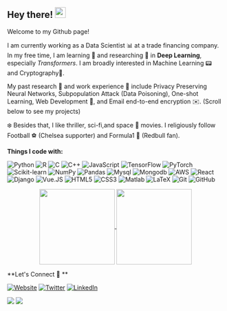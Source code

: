 ## Hey there! <img src="https://media.giphy.com/media/hvRJCLFzcasrR4ia7z/giphy.gif"  height = "25px">

Welcome to my Github page! 

<!-- I am a 4<sup>th</sup> year CS undergrad 💻 at <a href="https://www.ashoka.edu.in/" target="_blank">Ashoka University </a> 🎓. -->

I am currently working as a Data Scientist 📊 at a trade financing company. In my free time, I am learning 📖 and researching 🔭 in **Deep Learning**, especially *Transformers*. I am broadly interested in Machine Learning 📟 and Cryptography🔐. 

<!-- I am open to jobs in Data Science 📈 and ML Engineering 🛠️. -->

My past research 📄 and work experience 🏢 include Privacy Preserving Neural Networks, Subpopulation Attack (Data Poisoning), One-shot Learning, Web Development 📱, and Email end-to-end encryption ✉️. (Scroll below to see my projects)

❄️ Besides that, I like thriller, sci-fi,and space 🌌 movies. I religiously follow Football ⚽ (Chelsea supporter) and Formula1 🚗 (Redbull fan).

 **Things I code with:**
 
 <p>
  <img alt="Python" src="https://img.shields.io/badge/python-%2314354C.svg?style=for-the-badge&logo=python&logoColor=white"/>
  <img alt="R" src="https://img.shields.io/badge/r-%23276DC3.svg?style=for-the-badge&logo=r&logoColor=white"/>
  <img alt="C" src="https://img.shields.io/badge/c-%2300599C.svg?style=for-the-badge&logo=c&logoColor=white"/>
  <img alt="C++" src="https://img.shields.io/badge/c++-%2300599C.svg?style=for-the-badge&logo=c%2B%2B&logoColor=white"/>
  <img alt="JavaScript" src="https://img.shields.io/badge/javascript-%23323330.svg?style=for-the-badge&logo=javascript&logoColor=%23F7DF1E"/>
 
  <img alt="TensorFlow" src="https://img.shields.io/badge/TensorFlow-%23FF6F00.svg?style=for-the-badge&logo=TensorFlow&logoColor=white" /> 
  <img alt="PyTorch" src= "https://img.shields.io/badge/PyTorch-%23EE4C2C.svg?style=for-the-badge&logo=PyTorch&logoColor=white"/>
  <img alt="Scikit-learn" src="https://img.shields.io/badge/scikit--learn-%23F7931E.svg?style=for-the-badge&logo=scikit-learn&logoColor=white"/>
  <img alt="NumPy" src="https://img.shields.io/badge/numpy-%23013243.svg?style=for-the-badge&logo=numpy&logoColor=white" />
  <img alt="Pandas" src="https://img.shields.io/badge/pandas-%23150458.svg?style=for-the-badge&logo=pandas&logoColor=white" />
 
  <img alt="Mysql" src="https://img.shields.io/badge/mysql-%2300f.svg?style=for-the-badge&logo=mysql&logoColor=white" />
  <img alt="Mongodb" src="https://img.shields.io/badge/MongoDB-%234ea94b.svg?style=for-the-badge&logo=mongodb&logoColor=white"/>
  <img alt="AWS" src="https://img.shields.io/badge/AWS-%23FF9900.svg?style=for-the-badge&logo=amazon-aws&logoColor=white"/>
  
  <img alt="React" src="https://img.shields.io/badge/react-%2320232a.svg?style=for-the-badge&logo=react&logoColor=%2361DAFB"/>
  <img alt="Django" src="https://img.shields.io/badge/django-%23092E20.svg?style=for-the-badge&logo=django&logoColor=white"/>
  <img alt="Vue.JS" src="https://img.shields.io/badge/vuejs-%2335495e.svg?style=for-the-badge&logo=vuedotjs&logoColor=%234FC08D"/>
  <img alt="HTML5" src="https://img.shields.io/badge/html5-%23E34F26.svg?style=for-the-badge&logo=html5&logoColor=white"/>
  <img alt="CSS3" src="https://img.shields.io/badge/css3-%231572B6.svg?style=for-the-badge&logo=css3&logoColor=white"/>

  <img alt="Matlab" src="https://img.shields.io/badge/Matlab-%23276DC3.svg?style=for-the-badge&logo=Matlab&logoColor=white"/>
  <img alt="LaTeX" src="https://img.shields.io/badge/latex-%23008080.svg?style=for-the-badge&logo=latex&logoColor=white"/>
  <img alt="Git" src="https://img.shields.io/badge/git-%23F05033.svg?style=for-the-badge&logo=git&logoColor=white"/>
  <img alt="GitHub" src="https://img.shields.io/badge/github-%23121011.svg?style=for-the-badge&logo=github&logoColor=white"/>
  
</p>
 
 <p align=center>
  <a href="https://github.com/anuraghazra/github-readme-stats" title="Go to Source">
    <img height=175 align="center" src="https://github-readme-stats.vercel.app/api?username=kubershahi&show_icons=true&theme=gotham">
  </a>
  <a href="https://github.com/anuraghazra/github-readme-stats">
  <img height=175 align="center" src="https://github-readme-stats.vercel.app/api/top-langs/?username=kubershahi&title_color=2aa889&text_color=99d1ce&icon_color=2bbc8a&bg_color=0c1014&langs_count=8&layout=compact" />
  </a>
</p>



**Let's Connect 👊 ** 
<p><a href="#" target="_blank"><img alt="Website" src="https://img.shields.io/badge/Website-%2312100E.svg?&style=for-the-badge&logo=AirplayVideo&logoColor=white" /></a> <a href="https://twitter.com/_shahikuber" target="_blank"><img alt="Twitter" src="https://img.shields.io/badge/twitter-%231DA1F2.svg?&style=for-the-badge&logo=twitter&logoColor=white" /></a> <a href="https://www.linkedin.com/in/kubershahi" target="_blank"><img alt="LinkedIn" src="https://img.shields.io/badge/linkedin-%230077B5.svg?&style=for-the-badge&logo=linkedin&logoColor=white" /></a>
</p>

[![](https://komarev.com/ghpvc/?username=kubershahi&color=blue&label=Profile%20Views)](https://github.com/kubershahi/kubershahi)
[![](https://img.shields.io/github/followers/kubershahi?label=GitHub%20Followers)](https://github.com/kubershahi)
